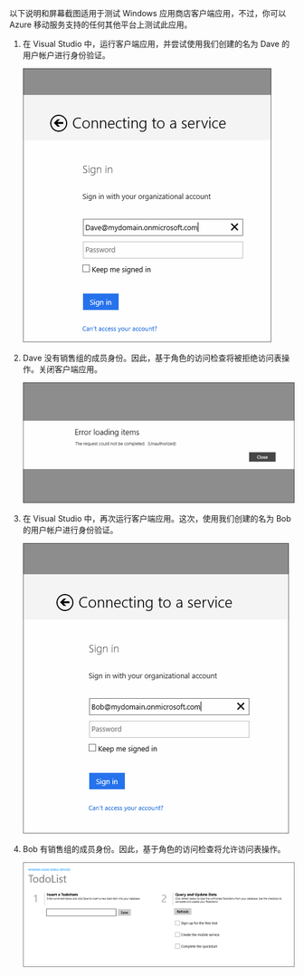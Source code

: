 
以下说明和屏幕截图适用于测试 Windows 应用商店客户端应用，不过，你可以 Azure 移动服务支持的任何其他平台上测试此应用。

1. 在 Visual Studio 中，运行客户端应用，并尝试使用我们创建的名为 Dave 的用户帐户进行身份验证。 

    ![](./media/mobile-services-aad-rbac-test-app/dave-login.png)

2. Dave 没有销售组的成员身份。因此，基于角色的访问检查将被拒绝访问表操作。关闭客户端应用。

    ![](./media/mobile-services-aad-rbac-test-app/unauthorized.png)

3. 在 Visual Studio 中，再次运行客户端应用。这次，使用我们创建的名为 Bob 的用户帐户进行身份验证。

    ![](./media/mobile-services-aad-rbac-test-app/bob-login.png)

4. Bob 有销售组的成员身份。因此，基于角色的访问检查将允许访问表操作。

    ![](./media/mobile-services-aad-rbac-test-app/success.png)

<!---HONumber=74-->